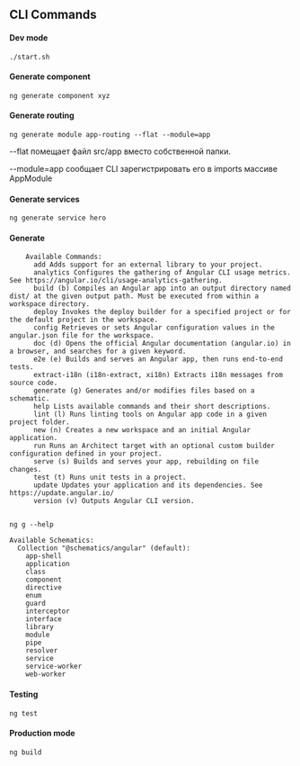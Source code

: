 ## CLI Commands
#### Dev mode
`./start.sh`

#### Generate component
`ng generate component xyz`

#### Generate routing
    ng generate module app-routing --flat --module=app
--flat помещает файл src/app вместо собственной папки.

--module=app сообщает CLI зарегистрировать его в imports массиве AppModule

#### Generate services
    ng generate service hero
#### Generate 
        Available Commands:
          add Adds support for an external library to your project.
          analytics Configures the gathering of Angular CLI usage metrics. See https://angular.io/cli/usage-analytics-gathering.
          build (b) Compiles an Angular app into an output directory named dist/ at the given output path. Must be executed from within a workspace directory.
          deploy Invokes the deploy builder for a specified project or for the default project in the workspace.
          config Retrieves or sets Angular configuration values in the angular.json file for the workspace.
          doc (d) Opens the official Angular documentation (angular.io) in a browser, and searches for a given keyword.
          e2e (e) Builds and serves an Angular app, then runs end-to-end tests.
          extract-i18n (i18n-extract, xi18n) Extracts i18n messages from source code.
          generate (g) Generates and/or modifies files based on a schematic.
          help Lists available commands and their short descriptions.
          lint (l) Runs linting tools on Angular app code in a given project folder.
          new (n) Creates a new workspace and an initial Angular application.
          run Runs an Architect target with an optional custom builder configuration defined in your project.
          serve (s) Builds and serves your app, rebuilding on file changes.
          test (t) Runs unit tests in a project.
          update Updates your application and its dependencies. See https://update.angular.io/
          version (v) Outputs Angular CLI version.


    ng g --help

    Available Schematics:
      Collection "@schematics/angular" (default):
        app-shell
        application
        class
        component
        directive
        enum
        guard
        interceptor
        interface
        library
        module
        pipe
        resolver
        service
        service-worker
        web-worker


#### Testing
`ng test`

#### Production mode
`ng build`

